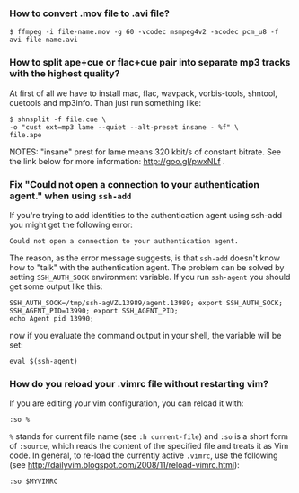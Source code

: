 ### How to convert .mov file to .avi file?

	$ ffmpeg -i file-name.mov -g 60 -vcodec msmpeg4v2 -acodec pcm_u8 -f avi file-name.avi

### How to split ape+cue or flac+cue pair into separate mp3 tracks with the highest quality?
At first of all we have to install mac, flac, wavpack, vorbis-tools, shntool, cuetools and mp3info. Than just run something like:

	$ shnsplit -f file.cue \
	-o "cust ext=mp3 lame --quiet --alt-preset insane - %f" \
	file.ape

NOTES: "insane" prest for lame means 320 kbit/s of constant bitrate. See the link below for more information: http://goo.gl/pwxNLf .

### Fix "Could not open a connection to your authentication agent." when using `ssh-add`
If you're trying to add identities to the authentication agent using ssh-add you might get the following error:

	Could not open a connection to your authentication agent.

The reason, as the error message suggests, is that `ssh-add` doesn't know how to "talk" with the authentication agent. The problem can be solved by setting `SSH_AUTH_SOCK` environment variable. If you run `ssh-agent` you should get some output like this:

	SSH_AUTH_SOCK=/tmp/ssh-agVZL13989/agent.13989; export SSH_AUTH_SOCK;
	SSH_AGENT_PID=13990; export SSH_AGENT_PID;
	echo Agent pid 13990;

now if you evaluate the command output in your shell, the variable will be set:

	eval $(ssh-agent)

### How do you reload your .vimrc file without restarting vim?

If you are editing your vim configuration, you can reload it with:

	:so %

`%` stands for current file name (see `:h current-file`) and `:so` is a short form of `:source`, which reads the content of the specified file and treats it as Vim code. In general, to re-load the currently active `.vimrc`, use the following (see http://dailyvim.blogspot.com/2008/11/reload-vimrc.html):

	:so $MYVIMRC
